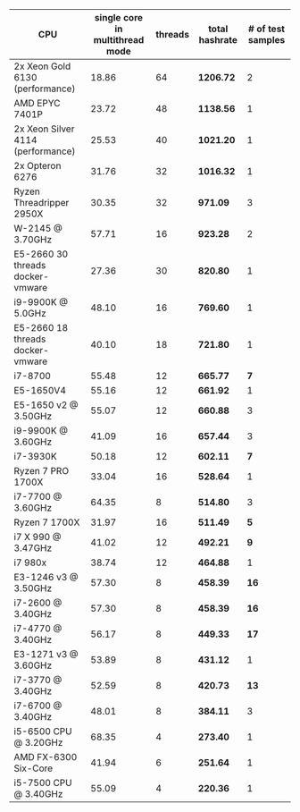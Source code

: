 |  **CPU** | **single core in multithread mode** | **threads** | **total hashrate** | **# of test samples** |
| --- | --- | --- | --- | --- |
|  2x Xeon Gold 6130 (performance) | 18.86 | 64 | **1206.72** | 2 |
|  AMD EPYC 7401P | 23.72 | 48 | **1138.56** | 1 |
|  2x Xeon Silver 4114 (performance) | 25.53 | 40 | **1021.20** | 1 |
|  2x Opteron 6276 | 31.76 | 32 | **1016.32** | 1 |
|  Ryzen Threadripper 2950X | 30.35 | 32 | **971.09** | 3 |
|  W-2145 @ 3.70GHz | 57.71 | 16 | **923.28** | 2 |
|  E5-2660 30 threads docker-vmware | 27.36 | 30 | **820.80** | 1 |
|  i9-9900K @ 5.0GHz | 48.10 | 16 | **769.60** | 1 |
|  E5-2660 18 threads docker-vmware | 40.10 | 18 | **721.80** | 1 |
|  i7-8700 | 55.48 | 12 | **665.77** | **7** |
|  E5-1650V4 | 55.16 | 12 | **661.92** | 1 |
|  E5-1650 v2 @ 3.50GHz | 55.07 | 12 | **660.88** | 3 |
|  i9-9900K @ 3.60GHz | 41.09 | 16 | **657.44** | 3 |
|  i7-3930K | 50.18 | 12 | **602.11** | **7** |
|  Ryzen 7 PRO 1700X | 33.04 | 16 | **528.64** | 1 |
|  i7-7700 @ 3.60GHz | 64.35 | 8 | **514.80** | 3 |
|  Ryzen 7 1700X | 31.97 | 16 | **511.49** | **5** |
|  i7 X 990 @ 3.47GHz | 41.02 | 12 | **492.21** | **9** |
|  i7 980x | 38.74 | 12 | **464.88** | 1 |
|  E3-1246 v3 @ 3.50GHz | 57.30 | 8 | **458.39** | **16** |
|  i7-2600 @ 3.40GHz | 57.30 | 8 | **458.39** | **16** |
|  i7-4770 @ 3.40GHz | 56.17 | 8 | **449.33** | **17** |
|  E3-1271 v3 @ 3.60GHz | 53.89 | 8 | **431.12** | 1 |
|  i7-3770 @ 3.40GHz | 52.59 | 8 | **420.73** | **13** |
|  i7-6700 @ 3.40GHz | 48.01 | 8 | **384.11** | 3 |
|  i5-6500 CPU @ 3.20GHz | 68.35 | 4 | **273.40** | 1 |
|  AMD FX-6300 Six-Core | 41.94 | 6 | **251.64** | 1 |
|  i5-7500 CPU @ 3.40GHz | 55.09 | 4 | **220.36** | 1 |
